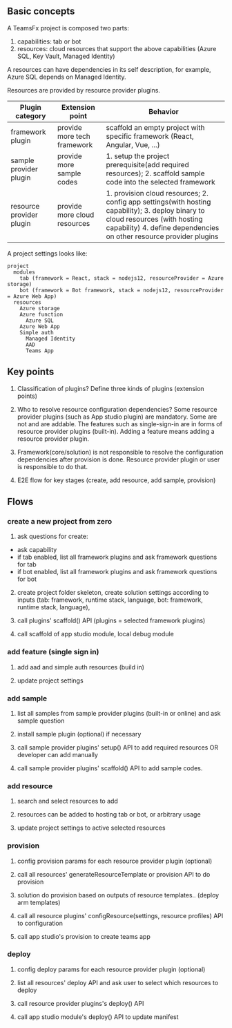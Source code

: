 ## Basic concepts

A TeamsFx project is composed two parts:
  1. capabilities: tab or bot
  2. resources: cloud resources that support the above capabilities (Azure SQL, Key Vault, Managed Identity) 

A resources can have dependencies in its self description, for example, Azure SQL depends on Managed Identity.

Resources are provided by resource provider plugins.

Plugin category | Extension point | Behavior
---|---|---
framework plugin | provide more tech framework| scaffold an empty project with specific framework (React, Angular, Vue, ...)
sample provider plugin | provide more sample codes| 1. setup the project prerequisite(add required resources); 2. scaffold sample code into the selected framework
resource provider plugin | provide more cloud resources| 1. provision cloud resources; 2. config app settings(with hosting capability); 3. deploy binary to cloud resources (with hosting capability) 4. define dependencies on other resource provider plugins

A project settings looks like:
```
project
  modules
    tab (framework = React, stack = nodejs12, resourceProvider = Azure storage)
    bot (framework = Bot framework, stack = nodejs12, resourceProvider = Azure Web App)
  resources
    Azure storage
    Azure function
	  Azure SQL
    Azure Web App
    Simple auth
	  Managed Identity
	  AAD
	  Teams App
```

## Key points
1. Classification of plugins? Define three kinds of plugins (extension points)

2. Who to resolve resource configuration dependencies? Some resource provider plugins (such as App studio plugin) are mandatory. Some are not and are addable. The features such as single-sign-in are in forms of resource provider plugins (built-in). Adding a feature means adding a resource provider plugin. 

3. Framework(core/solution) is not responsible to resolve the configuration dependencies after provision is done. Resource provider plugin or user is responsible to do that.

4. E2E flow for key stages (create, add resource, add sample, provision)

## Flows

### create a new project from zero

1. ask questions for create:

  - ask capability
  - if tab enabled, list all framework plugins and ask framework questions for tab
  - if bot enabled, list all framework plugins and ask framework questions for bot
 
2. create project folder skeleton, create solution settings according to inputs (tab: framework, runtime stack, language, bot: framework, runtime stack, language), 

3. call plugins' scaffold() API (plugins = selected framework plugins)

4. call scaffold of app studio module, local debug module

### add feature (single sign in)

1. add aad and simple auth resources (build in)

2. update project settings

### add sample 

1. list all samples from sample provider plugins (built-in or online) and ask sample question

2. install sample plugin (optional) if necessary

3. call sample provider plugins' setup() API to add required resources OR developer can add manually

4. call sample provider plugins' scaffold() API to add sample codes.

### add resource

1. search and select resources to add

2. resources can be added to hosting tab or bot, or arbitrary usage

3. update project settings to active selected resources

### provision

1. config provision params for each resource provider plugin (optional)

1. call all resources' generateResourceTemplate or provision API to do provision

2. solution do provision based on outputs of resource templates.. (deploy arm templates)

3. call all resource plugins' configResource(settings, resource profiles) API to configuration

4. call app studio's provision to create teams app

### deploy

1. config deploy params for each resource provider plugin (optional)

2. list all resources' deploy API and ask user to select which resources to deploy

3. call resource provider plugins's deploy() API

4. call app studio module's deploy() API to update manifest

